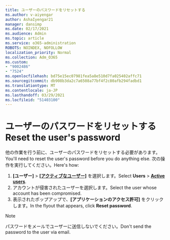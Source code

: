 ```yaml
---
title: ユーザーのパスワードをリセットする
ms.author: v-aiyengar
author: AshaIyengar21
manager: dansimp
ms.date: 02/17/2021
ms.audience: Admin
ms.topic: article
ms.service: o365-administration
ROBOTS: NOINDEX, NOFOLLOW
localization_priority: Normal
ms.collection: Adm_O365
ms.custom:
- "9002486"
- "7524"
ms.openlocfilehash: bd75e15ec07981fea5a8e510d7fa025402affc71
ms.sourcegitcommit: db908b3da2c7a6508a77bf4f2c80afb294fadbd1
ms.translationtype: MT
ms.contentlocale: ja-JP
ms.lasthandoff: 03/29/2021
ms.locfileid: "51403100"
---
```

# <a name="reset-the-users-password"></a><span data-ttu-id="ed9d2-102">ユーザーのパスワードをリセットする</span><span class="sxs-lookup"><span data-stu-id="ed9d2-102">Reset the user's password</span></span>

<span data-ttu-id="ed9d2-103">他の作業を行う前に、ユーザーのパスワードをリセットする必要があります。</span><span class="sxs-lookup"><span data-stu-id="ed9d2-103">You'll need to reset the user's password before you do anything else.</span></span> <span data-ttu-id="ed9d2-104">次の操作を実行してください。</span><span class="sxs-lookup"><span data-stu-id="ed9d2-104">Here's how:</span></span>

1. <span data-ttu-id="ed9d2-105">**[ユーザー]** > **[[アクティブなユーザー]](https://go.microsoft.com/fwlink/p/?linkid=834822)** を選択します。</span><span class="sxs-lookup"><span data-stu-id="ed9d2-105">Select **Users** > **[Active users](https://go.microsoft.com/fwlink/p/?linkid=834822)**.</span></span>
1. <span data-ttu-id="ed9d2-106">アカウントが侵害されたユーザーを選択します。</span><span class="sxs-lookup"><span data-stu-id="ed9d2-106">Select the user whose account has been compromised.</span></span>
1. <span data-ttu-id="ed9d2-107">表示されたポップアップで、**[アプリケーションのアクセス許可]** をクリックします。</span><span class="sxs-lookup"><span data-stu-id="ed9d2-107">In the flyout that appears, click **Reset password**.</span></span>

> [!NOTE]
> <span data-ttu-id="ed9d2-108">パスワードをメールでユーザーに送信しないでください。</span><span class="sxs-lookup"><span data-stu-id="ed9d2-108">Don't send the password to the user via email.</span></span>

